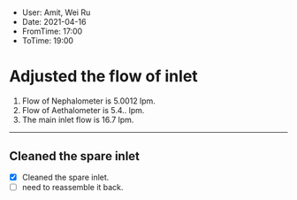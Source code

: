 #
- User: Amit, Wei Ru
- Date: 2021-04-16 
- FromTime: 17:00 
- ToTime: 19:00
# Adjusted the flow of inlet
1. Flow of Nephalometer is 5.0012 lpm.
2. Flow of Aethalometer is 5.4.. lpm. 
3. The main inlet flow is 16.7 lpm. 

---

## Cleaned the spare inlet 

- [x] Cleaned the spare inlet.
- [ ] need to reassemble it back. 
